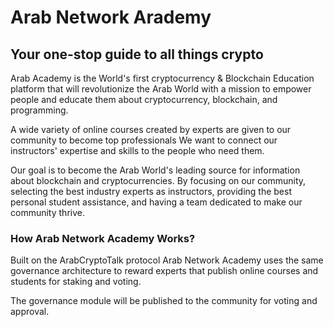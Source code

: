 # Arab Network Arademy

## Your one-stop guide to all things crypto

Arab Academy is the World's first cryptocurrency & Blockchain Education platform that will revolutionize the Arab World with a mission to empower people and educate them about cryptocurrency, blockchain, and programming.

A wide variety of online courses created by experts are given to our community to become top professionals We want to connect our instructors' expertise and skills to the people who need them.

Our goal is to become the Arab World's leading source for information about blockchain and cryptocurrencies. By focusing on our community, selecting the best industry experts as instructors, providing the best personal student assistance, and having a team dedicated to make our community thrive.

### How Arab Network Academy Works?

Built on the ArabCryptoTalk protocol Arab Network Academy uses the same governance architecture to reward experts that publish online courses and students for staking and voting.

The governance module will be published to the community for voting and approval.







